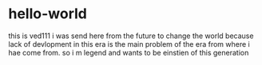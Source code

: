# hello-world
this is ved111 i was send here from the future to change the world because lack of devlopment in this era is the main problem of the era from where i hae come from. so i m legend and wants to be einstien of this generation
